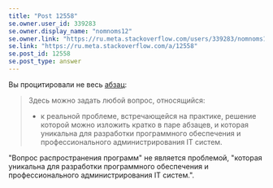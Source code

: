```yaml
---
title: "Post 12558"
se.owner.user_id: 339283
se.owner.display_name: "nomnoms12"
se.owner.link: "https://ru.meta.stackoverflow.com/users/339283/nomnoms12"
se.link: "https://ru.meta.stackoverflow.com/a/12558"
se.post_id: 12558
se.post_type: answer
---
```

<p>Вы процитировали не весь <a href="https://ru.stackoverflow.com/help/on-topic">абзац</a>:</p>
<blockquote>
<p>Здесь можно задать любой вопрос, относящийся:</p>
<ul>
<li>к реальной проблеме, встречающейся на практике, решение которой можно изложить кратко в паре абзацев, и которая уникальна для
разработки программного обеспечения и профессионального
администрирования IT систем.</li>
</ul>
</blockquote>
<p>&quot;Вопрос распространения программ&quot; не является проблемой, &quot;которая уникальна для разработки программного обеспечения и профессионального администрирования IT систем.&quot;.</p>
